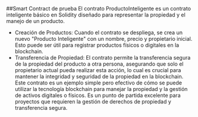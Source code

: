 ##Smart Contract de prueba
El contrato ProductoInteligente es un contrato inteligente básico en Solidity diseñado para representar la propiedad y el manejo de un producto.
- Creación de Productos: Cuando el contrato se despliega, se crea un nuevo "Producto Inteligente" con un nombre, precio y propietario inicial. Esto puede ser útil para registrar productos físicos o digitales en la blockchain.
- Transferencia de Propiedad: El contrato permite la transferencia segura de la propiedad del producto a otra persona, asegurando que solo el propietario actual pueda realizar esta acción, lo cual es crucial para mantener la integridad y seguridad de la propiedad en la blockchain.
Este contrato es un ejemplo simple pero efectivo de cómo se puede utilizar la tecnología blockchain para manejar la propiedad y la gestión de activos digitales o físicos. Es un punto de partida excelente para proyectos que requieren la gestión de derechos de propiedad y transferencia segura.
